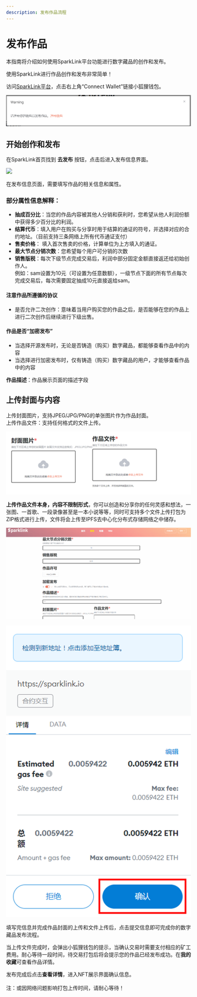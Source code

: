 ```yaml
---
description: 发布作品流程
---
```


# 发布作品

本指南将介绍如何使用SparkLink平台功能进行数字藏品的创作和发布。&#x20;

使用SparkLink进行作品创作和发布非常简单！

访问[SparkLink平台](http://sparklink.io)，点击右上角“Connect Wallet”链接小狐狸钱包。

![](<../.gitbook/assets/image (9).png>)

## **开始创作和发布**&#x20;

在SparkLink首页找到 **去发布** 按钮，点击后进入发布信息界面。

![](<../.gitbook/assets/GIF 2022-5-13 15-26-46.gif>)

在发布信息页面，需要填写作品的相关信息和属性。

### 部分属性信息解释：&#x20;

* **抽成百分比**：当您的作品内容被其他人分销和获利时，您希望从他人利润份额中获得多少百分比的利润。
* **结算代币**：填入用户在购买与分享时用于结算的通证的符号，并选择对应的合约地址。（目前支持三条网络上所有代币通证支付）
* **售卖价格**： 填入首次售卖的价格，计算单位为上方填入的通证。
* **最大节点分销次数**：您希望每个用户可分销的次数
* **销售版税**：每次下级节点完成交易后，利润中部分固定金额直接返还给初始创作人。\
  例如：sam设置为10元（可设置为任意数额），一级节点下面的所有节点每次完成交易后，每次需要固定抽成10元直接返给sam。



#### **注意作品所遵循的协议**

* 是否允许二次创作：意味着当用户购买您的作品之后，是否能够在您的作品上进行二次创作后继续进行下级出售。

#### 作品是否“加密发布”

* 当选择开源发布时，无论是否铸造（购买）数字藏品，都能够查看作品中的内容
* 当选择进行加密发布时，仅有铸造（购买）数字藏品的用户，才能够查看作品中的内容

**作品描述**：作品展示页面的描述字段

####

## **上传封面与内容**

上传封面图片，支持JPEG/JPG/PNG的单张图片作为作品封面。\
上传作品文件：支持任何格式的文件上传。

![](<../.gitbook/assets/image (12).png>)

**上传作品文件本身，内容不限制形式**，你可以创造和分享你的任何灵感和想法，一张图、一首歌、一段录像甚至是一本小说等等，同时可支持多个文件上传打包为ZIP格式进行上传，文件将会上传至IPFS去中心化分布式存储网络之中储存。

![](../.gitbook/assets/upload.gif)

![](../.gitbook/assets/发布作品图.jpg.png)

填写完信息并完成作品封面的上传和文件上传后，点击提交信息即可完成你的数字藏品发布流程。

当上传文件完成时，会弹出小狐狸钱包的提示，当确认交易时需要支付相应的矿工费用。耐心等待一段时间，待交易打包后将会提示您的作品已经发布成功。在**我的收藏**可查看作品详情。

发布完成后点击**查看详情**，进入NFT展示界面确认信息。\
\
注：或因网络问题影响打包上传时间，请耐心等待！
